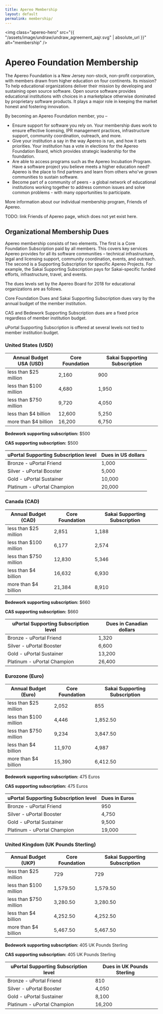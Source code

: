 ```yaml
---
title: Apereo Membership
layout: default
permalink: membership/
---
```


<img class="apereo-hero" src="{{ "/assets/image/undraw/undraw_agreement_aajr.svg" | absolute_url }}" alt="membership" />

# Apereo Foundation Membership

The Apereo Foundation is a New Jersey non-stock, non-profit corporation, with
members drawn from higher education on four continents. Its mission? To help
educational organizations deliver their mission by developing and sustaining
open source software. Open source software provides educational institutions
with choices in a marketplace otherwise dominated by proprietary
software products. It plays a major role in keeping the market honest and
fostering innovation.

By becoming an Apereo Foundation member, you –

- Ensure support for software you rely on. Your membership dues work to ensure
  effective licensing, IPR management practices, infrastructure support,
  community coordination, outreach, and more.
- Give your institution a say in the way Apereo is run, and how it sets
  priorities. Your institution has a vote in elections for the Apereo Foundation
  Board, which provides strategic leadership for the foundation.
- Are able to access programs such as the Apereo Incubation Program. Have a
  software project you believe meets a higher education need? Apereo is the
  place to find partners and learn from others who've grown communities to
  sustain software.
- Become part of a community of peers - a global network of educational
  institutions working together to address common issues and solve common
  problems - with many opportunities to participate.

More information about our individual membership program, Friends of Apereo.

TODO: link Friends of Apereo page, which does not yet exist here.

## Organizational Membership Dues

Apereo membership consists of two elements. The first is a Core Foundation
Subscription paid by all members. This covers key services Apereo provides for
all its software communities – technical infrastructure, legal and licensing
support, community coordination, events, and outreach. The second is a
Supporting Subscription for specific Apereo Projects. For example, the Sakai
Supporting Subscription pays for Sakai-specific funded efforts, infrastructure,
travel, and events.

The dues levels set by the Apereo Board for 2018 for educational organizations
are as follows.

Core Foundation Dues and Sakai Supporting Subscription dues vary by the annual
budget of the member institution.

CAS and Bedework Supporting Subscription dues are a fixed price regardless of
member institution budget.

uPortal Supporting Subscription is offered at several levels not tied to
member institution budget.

### United States (USD)

| Annual Budget USA (USD) | Core Foundation | Sakai Supporting Subscription |
| ----------------------- | --------------- | ----------------------------- |
| less than $25 million   | 2,160           | 900                           |
| less than $100 million  | 4,680           | 1,950                         |
| less than $750 million  | 9,720           | 4,050                         |
| less than $4 billion    | 12,600          | 5,250                         |
| more than $4 billion    | 16,200          | 6,750                         |

**Bedework supporting subscription:** $500

**CAS supporting subscription:** $500

| uPortal Supporting Subscription level | Dues in US dollars |
| ------------------------------------- | ------------------ |
| Bronze - uPortal Friend               | 1,000              |
| Silver - uPortal Booster              | 5,000              |
| Gold - uPortal Sustainer              | 10,000             |
| Platinum - uPortal Champion           | 20,000             |

### Canada (CAD)

| Annual Budget (CAD)    | Core Foundation | Sakai Supporting Subscription |
| ---------------------- | --------------- | ----------------------------- |
| less than $25 million  | 2,851           | 1,188                         |
| less than $100 million | 6,177           | 2,574                         |
| less than $750 million | 12,830          | 5,346                         |
| less than $4 billion   | 16,632          | 6,930                         |
| more than $4 billion   | 21,384          | 8,910                         |

**Bedework supporting subscription:** $660

**CAS supporting subscription:** $660

| uPortal Supporting Subscription level | Dues in Canadian dollars |
| ------------------------------------- | ------------------------ |
| Bronze - uPortal Friend               | 1,320                    |
| Silver - uPortal Booster              | 6,600                    |
| Gold - uPortal Sustainer              | 13,200                   |
| Platinum - uPortal Champion           | 26,400                   |

### Eurozone (Euro)

| Annual Budget (Euro)   | Core Foundation | Sakai Supporting Subscription |
| ---------------------- | --------------- | ----------------------------- |
| less than $25 million  | 2,052           | 855                           |
| less than $100 million | 4,446           | 1,852.50                      |
| less than $750 million | 9,234           | 3,847.50                      |
| less than $4 billion   | 11,970          | 4,987                         |
| more than $4 billion   | 15,390          | 6,412.50                      |

**Bedework supporting subscription:** 475 Euros

**CAS supporting subscription:** 475 Euros

| uPortal Supporting Subscription level | Dues in Euros |
| ------------------------------------- | ------------- |
| Bronze - uPortal Friend               | 950           |
| Silver - uPortal Booster              | 4,750         |
| Gold - uPortal Sustainer              | 9,500         |
| Platinum - uPortal Champion           | 19,000        |

### United Kingdom (UK Pounds Sterling)

| Annual Budget (UKP)    | Core Foundation | Sakai Supporting Subscription |
| ---------------------- | --------------- | ----------------------------- |
| less than $25 million  | 729             | 729                           |
| less than $100 million | 1,579.50        | 1,579.50                      |
| less than $750 million | 3,280.50        | 3,280.50                      |
| less than $4 billion   | 4,252.50        | 4,252.50                      |
| more than $4 billion   | 5,467.50        | 5,467.50                      |

**Bedework supporting subscription:** 405 UK Pounds Sterling

**CAS supporting subscription:** 405 UK Pounds Sterling

| uPortal Supporting Subscription level | Dues in UK Pounds Sterling |
| ------------------------------------- | -------------------------- |
| Bronze - uPortal Friend               | 810                        |
| Silver - uPortal Booster              | 4,050                      |
| Gold - uPortal Sustainer              | 8,100                      |
| Platinum - uPortal Champion           | 16,200                     |
